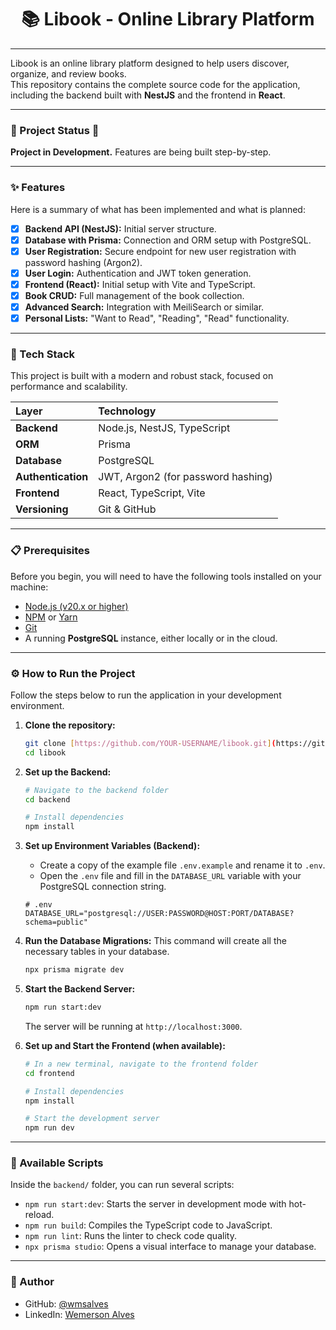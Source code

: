 <div align="center">

# 📚 Libook - Online Library Platform  
---
</div>

Libook is an online library platform designed to help users discover, organize, and review books.  
This repository contains the complete source code for the application, including the backend built with **NestJS** and the frontend in **React**.  

---

### 🚧 Project Status 🚧

**Project in Development.** Features are being built step-by-step.

---

### ✨ Features

Here is a summary of what has been implemented and what is planned:

-   [x] **Backend API (NestJS):** Initial server structure.
-   [x] **Database with Prisma:** Connection and ORM setup with PostgreSQL.
-   [x] **User Registration:** Secure endpoint for new user registration with password hashing (Argon2).
-   [x] **User Login:** Authentication and JWT token generation.
-   [x] **Frontend (React):** Initial setup with Vite and TypeScript.
-   [x] **Book CRUD:** Full management of the book collection.
-   [x] **Advanced Search:** Integration with MeiliSearch or similar.
-   [x] **Personal Lists:** "Want to Read", "Reading", "Read" functionality.

---

### 🚀 Tech Stack

This project is built with a modern and robust stack, focused on performance and scalability.

| Layer          | Technology                                   |
| :------------- | :------------------------------------------- |
| **Backend** | Node.js, NestJS, TypeScript                  |
| **ORM** | Prisma                                       |
| **Database** | PostgreSQL                                   |
| **Authentication**| JWT, Argon2 (for password hashing)         |
| **Frontend** | React, TypeScript, Vite  |
| **Versioning** | Git & GitHub                                 |

---

### 📋 Prerequisites

Before you begin, you will need to have the following tools installed on your machine:
* [Node.js (v20.x or higher)](https://nodejs.org/en/)
* [NPM](https://www.npmjs.com/) or [Yarn](https://yarnpkg.com/)
* [Git](https://git-scm.com/)
* A running **PostgreSQL** instance, either locally or in the cloud.

---

### ⚙️ How to Run the Project

Follow the steps below to run the application in your development environment.

1.  **Clone the repository:**
    ```bash
    git clone [https://github.com/YOUR-USERNAME/libook.git](https://github.com/YOUR-USERNAME/libook.git)
    cd libook
    ```

2.  **Set up the Backend:**
    ```bash
    # Navigate to the backend folder
    cd backend

    # Install dependencies
    npm install
    ```

3.  **Set up Environment Variables (Backend):**
    * Create a copy of the example file `.env.example` and rename it to `.env`.
    * Open the `.env` file and fill in the `DATABASE_URL` variable with your PostgreSQL connection string.
    ```env
    # .env
    DATABASE_URL="postgresql://USER:PASSWORD@HOST:PORT/DATABASE?schema=public"
    ```

4.  **Run the Database Migrations:**
    This command will create all the necessary tables in your database.
    ```bash
    npx prisma migrate dev
    ```

5.  **Start the Backend Server:**
    ```bash
    npm run start:dev
    ```
    The server will be running at `http://localhost:3000`.

6.  **Set up and Start the Frontend (when available):**
    ```bash
    # In a new terminal, navigate to the frontend folder
    cd frontend

    # Install dependencies
    npm install

    # Start the development server
    npm run dev
    ```

---

### 📜 Available Scripts

Inside the `backend/` folder, you can run several scripts:

-   `npm run start:dev`: Starts the server in development mode with hot-reload.
-   `npm run build`: Compiles the TypeScript code to JavaScript.
-   `npm run lint`: Runs the linter to check code quality.
-   `npx prisma studio`: Opens a visual interface to manage your database.

---

### 👤 Author

* GitHub: [@wmsalves](https://github.com/wmsalves)
* LinkedIn: [Wemerson Alves](https://www.linkedin.com/in/wmsalves/)
